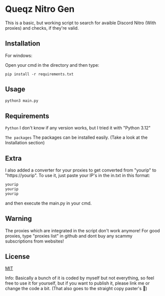 # Queqz Nitro Gen

This is a basic, but working script to search for avaible Discord Nitro (With proxies) and checks, if they're valid.

## Installation

For windows:

Open your cmd in the directory and then type:
```
pip install -r requirements.txt
```

## Usage

```bash
python3 main.py
```

## Requirements

`Python` I don't know if any version works, but I tried it with "Python 3.12"

`The packages` The packages can be installed easily. (Take a look at the Installation section)

## Extra

I also added a converter for your proxies to get converted from "yourip" to "https://yourip". To use it, just paste your IP's in the in.txt in this format:

```bash
yourip
yourip
yourip
```

and then execute the main.py in your cmd.

## Warning
The proxies which are integrated in the script don't work anymore! For good proxies, type "proxies list" in github and dont buy any scammy subscriptions from websites!
## License

[MIT](https://choosealicense.com/licenses/mit/)

Info: Basically a bunch of it is coded by myself but not everything, so feel free to use it for yourself, but if you want to publish it, please link me or change the code a bit. (That also goes to the straight copy paster's 👀)
